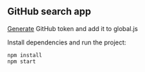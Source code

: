 ## GitHub search app

[Generate](https://github.com/settings/tokens/new) GitHub token and add it to global.js

Install dependencies and run the project:
```
npm install
npm start
```